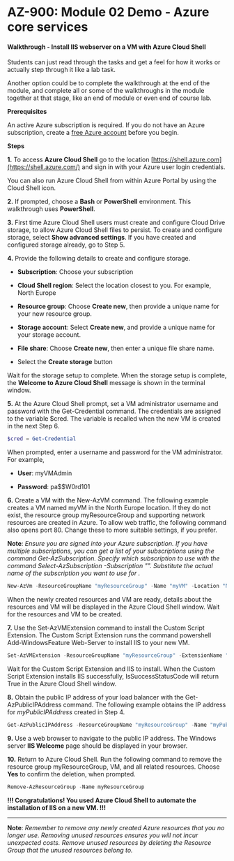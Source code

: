 # AZ-900: Module 02 Demo - Azure core services

#### Walkthrough - Install IIS webserver on a VM with Azure Cloud Shell

Students can just read through the tasks and get a feel for how it works or actually step through it like a lab task.

Another option could be to complete the walkthrough at the end of the module, and complete all or some of the walkthroughs in the module together at that stage, like an end of module or even end of course lab.

**Prerequisites**

An active Azure subscription is required. If you do not have an Azure subscription, create a [free Azure account](https://azure.microsoft.com/free/) before you begin.

**Steps**

**1.** To access **Azure Cloud Shell** go to the location [https://shell.azure.com](https://shell.azure.com/) and sign in with your Azure user login credentials.

You can also run Azure Cloud Shell from within Azure Portal by using the Cloud Shell icon.

**2.** If prompted, choose a **Bash** or **PowerShell** environment. This walkthrough uses **PowerShell**.

**3.** First time Azure Cloud Shell users must create and configure Cloud Drive storage, to allow Azure Cloud Shell files to persist. To create and configure storage, select **Show advanced settings**. If you have created and configured storage already, go to Step 5.

**4.** Provide the following details to create and configure storage.

- **Subscription**: Choose your subscription

- **Cloud Shell region**: Select the location closest to you. For example, North Europe

- **Resource group**: Choose **Create new**, then provide a unique name for your new resource group.

- **Storage account**: Select **Create new**, and provide a unique name for your storage account.

- **File share**: Choose **Create new**, then enter a unique file share name.

- Select the **Create storage** button

Wait for the storage setup to complete. When the storage setup is complete, the **Welcome to Azure Cloud Shell** message is shown in the terminal window.

**5.** At the Azure Cloud Shell prompt, set a VM administrator username and password with the Get-Credential command. The credentials are assigned to the variable $cred. The variable is recalled when the new VM is created in the next Step 6.

```PowerShell
$cred = Get-Credential
```

When prompted, enter a username and password for the VM administrator. For example,

- **User**: myVMAdmin

- **Password**: pa$$W0rd101

**6.** Create a VM with the New-AzVM command. The following example creates a VM named myVM in the North Europe location. If they do not exist, the resource group myResourceGroup and supporting network resources are created in Azure. To allow web traffic, the following command also opens port 80. Change these to more suitable settings, if you prefer.

**Note**: *Ensure you are signed into your Azure subscription. If you have multiple subscriptions, you can get a list of your subscriptions using the command Get-AzSubscription. Specify which subscription to use with the command Select-AzSubscription -Subscription "<Name of your subscription>". Substitute the actual name of the subscription you want to use for <Name of your subscription>.*

```PowerShell
New-AzVm -ResourceGroupName "myResourceGroup" -Name "myVM" -Location "North Europe" -VirtualNetworkName "myVnet" -SubnetName "mySubnet" -SecurityGroupName "myNetworkSecurityGroup" -PublicIpAddressName "myPublicIpAddress" -OpenPorts 80 -Credential $cred
```

 When the newly created resources and VM are ready, details about the resources and VM will be displayed in the Azure Cloud Shell window. Wait for the resources and VM to be created.

**7.** Use the Set-AzVMExtension command to install the Custom Script Extension. The Custom Script Extension runs the command powershell Add-WindowsFeature Web-Server to install IIS to your new VM.

```PowerShell
Set-AzVMExtension -ResourceGroupName "myResourceGroup" -ExtensionName "IIS" -VMName "myVM" -Location "North Europe" -Publisher Microsoft.Compute -ExtensionType CustomScriptExtension -TypeHandlerVersion 1.8 -SettingString '{"commandToExecute":"powershell Add-WindowsFeature Web-Server"}'
```

Wait for the Custom Script Extension and IIS to install. When the Custom Script Extension installs IIS successfully, IsSuccessStatusCode will return True in the Azure Cloud Shell window.

**8.** Obtain the public IP address of your load balancer with the Get-AzPublicIPAddress command. The following example obtains the IP address for *myPublicIPAddress* created in Step 4.

```PowerShell
Get-AzPublicIPAddress -ResourceGroupName "myResourceGroup" -Name "myPublicIPAddress" | select IpAddress
```

 **9.** Use a web browser to navigate to the public IP address. The Windows server **IIS Welcome** page should be displayed in your browser.

**10.** Return to Azure Cloud Shell. Run the following command to remove the resource group myResourceGroup, VM, and all related resources. Choose **Yes** to confirm the deletion, when prompted.

```PowerShell
Remove-AzResourceGroup -Name myResourceGroup
```



**!!! Congratulations! You used Azure Cloud Shell to automate the installation of IIS on a new VM. !!!**

------

**Note**: *Remember to remove any newly created Azure resources that you no longer use. Removing unused resources ensures you will not incur unexpected costs. Remove unused resources by deleting the Resource Group that the unused resources belong to.*